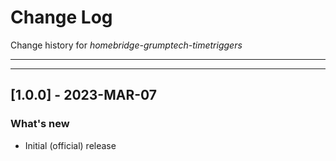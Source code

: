 # Change Log
Change history for _homebridge-grumptech-timetriggers_

---
---

## [1.0.0] - 2023-MAR-07
### What's new
- Initial (official) release

